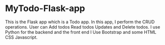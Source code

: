 # MyTodo-Flask-app
This is the Flask app which is a Todo app. In this app, I perform the CRUD operations. User can Add todos Read todos Updates and Delete todos. I use Python for the backend and the front end I Use Bootstrap and some HTML CSS Javascript.
